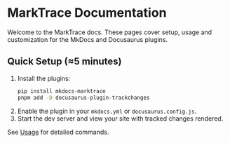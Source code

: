 # MarkTrace Documentation

Welcome to the MarkTrace docs. These pages cover setup, usage and customization for the MkDocs and Docusaurus plugins.

## Quick Setup (≈5 minutes)

1. Install the plugins:
   ```bash
   pip install mkdocs-marktrace
   pnpm add -D docusaurus-plugin-trackchanges
   ```
2. Enable the plugin in your `mkdocs.yml` or `docusaurus.config.js`.
3. Start the dev server and view your site with tracked changes rendered.

See [Usage](usage.md) for detailed commands.
